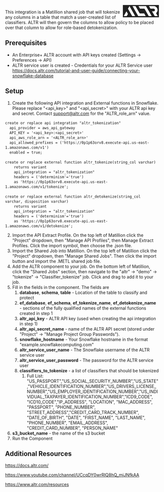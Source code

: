 <a  href="https://altr.com">
<img  src="./imgs/altr-logo.jpg"  alt="ALTR logo"  title="ALTR"  align="right"  height="40">
</a>

This integration is a Matillion shared job that will tokenize any columns in a table that match a user-created list of classifiers. ALTR will then govern the columns to allow policy to be placed over that column to allow for role-based detokenization.

## Prerequisites
- An Enterprise+ ALTR account with API keys created (Settings -> Preferences -> API)
- ALTR service user is created - Credentials for your ALTR Service user https://docs.altr.com/tutorial-and-user-guide/connecting-your-snowflake-database

## Setup
1. Create the following API integration and External functions in Snowflake. Please replace "<api_key>" and "<api_secret>" with your ALTR api key and secret. Contact support@altr.com for the "ALTR_role_arn" value. 
```
create or replace api integration "altr_tokenization"
  api_provider = aws_api_gateway
  API_KEY = '<api_key>:<api_secret>'
  api_aws_role_arn = '<ALTR_role_arn>'
  api_allowed_prefixes = ('https://0p1p63orv8.execute-api.us-east-1.amazonaws.com/v1')
  enabled = true;

create or replace external function altr_tokenize(string_col varchar)
    returns variant
    api_integration = "altr_tokenization"
    headers = ('determinism'='true')
    as 'https://0p1p63orv8.execute-api.us-east-1.amazonaws.com/v1/tokenize';

create or replace external function altr_detokenize(string_col varchar, disposition varchar)
    returns variant
    api_integration = "altr_tokenization"
    headers = ('determinism'='true')
    as 'https://0p1p63orv8.execute-api.us-east-1.amazonaws.com/v1/detokenize';
```
2. Import the API Extract Profile. On the top left of Matillion click the "Project" dropdown, then "Manage API Profiles", then Manage Extract Profiles. Click the import symbol, then choose the .json file.
3. Import the Shared Job into Matillion. On the top left of Matillion click the "Project" dropdown, then "Manage Shared Jobs". Then click the import button and import the .METL shared job file.
4. Add the ALTR component to your job. On the bottom left of Matillion, click the "Shared Jobs" section, then navigate to the "altr" -> "demo" -> "tokenize" -> "Classifier_tokenize" job. Click and drag to add it to your job.
5. Fill in the fields in the component. The fields are
	1. **database**, **schema**, **table** - Location of the table to classify and protect
	2. **ef_database**, **ef_schema**, **ef_tokenize_name**, **ef_detokenize_name** - sections of the fully qualified names of the external functions created in step 1
	3. **altr_api_key** - ALTR API key (used when creating the api integration in step 1)
	4. **altr_api_secret_name** - name of the ALTR API secret (stored under "Project" -> "Manage Project Group Passwords").
	5. **snowflake_hostname** - Your Snowflake hostname in the format "example.snowflakecomputing.com"
	6. **altr_service_user_name** - The Snowflake username of the ALTR service user
	7. **altr_service_user_password** - The password for the ALTR service user
	8. **classifiers_to_tokenize** - a list of classifiers that should be tokenized
		1. Full List: "US_PASSPORT","US_SOCIAL_SECURITY_NUMBER","US_STATE","VEHICLE_IDENTIFICATION_NUMBER","US_DRIVERS_LICENSE_NUMBER","US_EMPLOYER_IDENTIFICATION_NUMBER","US_INDIVIDUAL_TAXPAYER_IDENTIFICATION_NUMBER","ICD9_CODE", "ICD10_CODE","IP_ADDRESS", "LOCATION", "MAC_ADDRESS", "PASSPORT", "PHONE_NUMBER", "STREET_ADDRESS","CREDIT_CARD_TRACK_NUMBER", "DATE_OF_BIRTH", "DATE", "FIRST_NAME", "LAST_NAME", "PHONE_NUMBER", "EMAIL_ADDRESS", "CREDIT_CARD_NUMBER", "PERSON_NAME"
  9. **s3_bucket_name** - the name of the s3 bucket 
6. Run the Component

## Additional Resources
https://docs.altr.com/

https://www.youtube.com/channel/UCcqDY0wrRlQ8hQ_mjJNfkAA

https://www.altr.com/resources